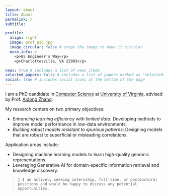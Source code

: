 ```yaml
---
layout: about
title: About
permalink: /
subtitle:

profile:
  align: right
  image: prof_pic.jpg
  image_circular: false # crops the image to make it circular
  more_info: >
    <p>85 Engineer's Way</p>
    <p>Charlottesville, VA 22903</p>

news: true # includes a list of news items
selected_papers: false # includes a list of papers marked as "selected={true}"
social: true # includes social icons at the bottom of the page
---
```


I am a PhD candidate in [Computer Science](https://engineering.virginia.edu/departments/computer-science)  at [University of Virginia](https://www.virginia.edu/),
advised by Prof. [Aidong Zhang](https://engineering.virginia.edu/faculty/aidong-zhang).

My research centers on two primary objectives:

  - _Enhancing learning efficiency with limited data_: Developing methods to improve model performance in low-data environments.
  - _Building robust models resistant to spurious patterns_: Designing models that are robust to superficial or misleading correlations.

Application areas include:
  - Designing machine learning models to learn high-quality genomic representations.
  - Leveraging Generative AI for domain-specific information retrieval and knowledge discovery.

 > `📣 I am actively seeking internship, full-time, or postdoctoral positions and would be happy to discuss any potential opportunities.`

